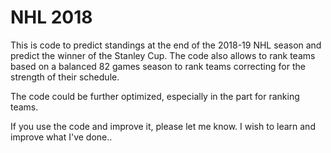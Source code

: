 # NHL 2018
This is code to predict standings at the end of the 2018-19 NHL season and predict the winner of the Stanley Cup. The code also allows to rank teams based on a balanced 82 games season to rank teams correcting for the strength of their schedule.

The code could be further optimized, especially in the part for ranking teams. 

If you use the code and improve it, please let me know. I wish to learn and improve what I've done..